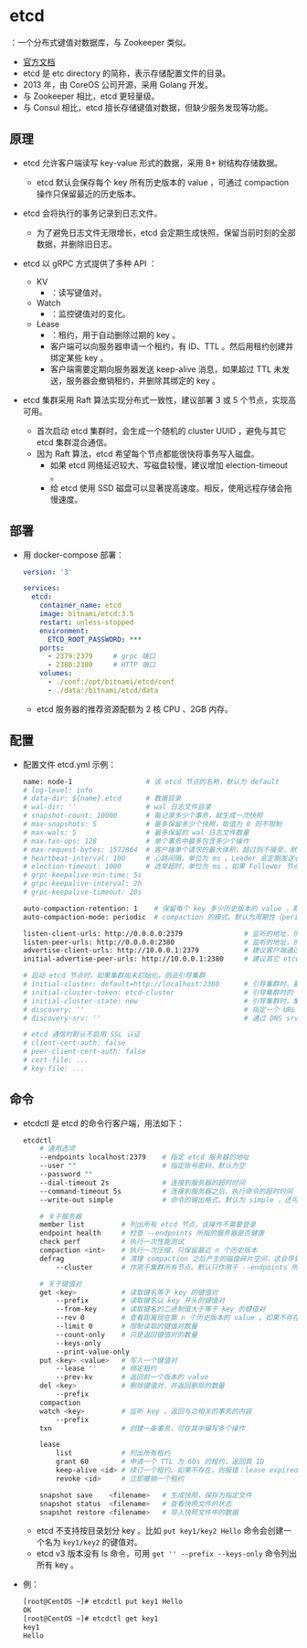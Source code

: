 # etcd

：一个分布式键值对数据库，与 Zookeeper 类似。
- [官方文档](https://etcd.io/docs/v3.5/)
- etcd 是 etc directory 的简称，表示存储配置文件的目录。
- 2013 年，由 CoreOS 公司开源，采用 Golang 开发。
- 与 Zookeeper 相比，etcd 更轻量级。
- 与 Consul 相比，etcd 擅长存储键值对数据，但缺少服务发现等功能。

## 原理

- etcd 允许客户端读写 key-value 形式的数据，采用 B+ 树结构存储数据。
  - etcd 默认会保存每个 key 所有历史版本的 value ，可通过 compaction 操作只保留最近的历史版本。
- etcd 会将执行的事务记录到日志文件。
  - 为了避免日志文件无限增长，etcd 会定期生成快照，保留当前时刻的全部数据，并删除旧日志。

- etcd 以 gRPC 方式提供了多种 API ：
  - KV
    - ：读写键值对。
  - Watch
    - ：监控键值对的变化。
  - Lease
    - ：租约，用于自动删除过期的 key 。
    - 客户端可以向服务器申请一个租约，有 ID、TTL 。然后用租约创建并绑定某些 key 。
    - 客户端需要定期向服务器发送 keep-alive 消息，如果超过 TTL 未发送，服务器会撤销租约，并删除其绑定的 key 。

- etcd 集群采用 Raft 算法实现分布式一致性，建议部署 3 或 5 个节点，实现高可用。
  - 首次启动 etcd 集群时，会生成一个随机的 cluster UUID ，避免与其它 etcd 集群混合通信。
  - 因为 Raft 算法，etcd 希望每个节点都能很快将事务写入磁盘。
    - 如果 etcd 网络延迟较大、写磁盘较慢，建议增加 election-timeout 。
    - 给 etcd 使用 SSD 磁盘可以显著提高速度。相反，使用远程存储会拖慢速度。

## 部署

- 用 docker-compose 部署：
  ```yml
  version: '3'

  services:
    etcd:
      container_name: etcd
      image: bitnami/etcd:3.5
      restart: unless-stopped
      environment:
        ETCD_ROOT_PASSWORD: ***
      ports:
        - 2379:2379     # grpc 端口
        - 2380:2380     # HTTP 端口
      volumes:
        - ./conf:/opt/bitnami/etcd/conf
        - ./data:/bitnami/etcd/data
  ```
  - etcd 服务器的推荐资源配额为 2 核 CPU 、2GB 内存。

## 配置

- 配置文件 etcd.yml 示例：
  ```sh
  name: node-1                  # 该 etcd 节点的名称，默认为 default
  # log-level: info
  # data-dir: ${name}.etcd      # 数据目录
  # wal-dir: ''                 # wal 日志文件目录
  # snapshot-count: 10000       # 每记录多少个事务，就生成一次快照
  # max-snapshots: 5            # 最多保留多少个快照，取值为 0 则不限制
  # max-wals: 5                 # 最多保留的 wal 日志文件数量
  # max-txn-ops: 128            # 单个事务中最多包含多少个操作
  # max-request-bytes: 1572864  # 客户端单个请求的最大体积，超过则不接受。默认为 1.5MB
  # heartbeat-interval: 100     # 心跳间隔，单位为 ms 。Leader 会定期发送心跳包给其它 Follower 节点。建议通过 ping 命令测得网络 RTT ，用作心跳间隔
  # election-timeout: 1000      # 选举超时，单位为 ms 。如果 Follower 节点超过一定时长没有收到心跳包，则选举一个节点担任新 Leader
  # grpc-keepalive-min-time: 5s
  # grpc-keepalive-interval: 2h
  # grpc-keepalive-timeout: 20s

  auto-compaction-retention: 1    # 保留每个 key 多少历史版本的 value 。默认为 0 ，即不限制
  auto-compaction-mode: periodic  # compaction 的模式。默认为周期性（periodic），即保留最近 n 个小时的历史版本。可选为 revision ，即保留最近 n 个历史版本

  listen-client-urls: http://0.0.0.0:2379               # 监听的地址，供客户端连接。默认为 localhost
  listen-peer-urls: http://0.0.0.0:2380                 # 监听的地址，供集群其它 etcd 节点连接
  advertise-client-urls: http://10.0.0.1:2379           # 建议客户端通过该地址访问该节点
  initial-advertise-peer-urls: http://10.0.0.1:2380     # 建议其它 etcd 节点通过该地址访问该节点

  # 启动 etcd 节点时，如果集群尚未初始化，则会引导集群
  # initial-cluster: default=http://localhost:2380      # 引导集群时，要连接的 etcd 节点地址。例如 node-1=https://10.0.0.1:2380,node-2=https://10.0.0.2:2380
  # initial-cluster-token: etcd-cluster                 # 引导集群时的 token 。设置一个独特的字符串，可避免与其它集群混合通信
  # initial-cluster-state: new                          # 引导集群时，集群的状态。取值为 new 表示初次启动集群，取值为 existing 表示已有集群
  # discovery: ''                                       # 指定一个 URL ，通过它自动发现其它 etcd 节点，适合节点经常变化的情况
  # discovery-srv: ''                                   # 通过 DNS srv domain 来自动发现其它 etcd 节点

  # etcd 通信时默认不启用 SSL 认证
  # client-cert-auth: false
  # peer-client-cert-auth: false
  # cert-file: ...
  # key-file: ...
  ```

## 命令

- etcdctl 是 etcd 的命令行客户端，用法如下：
  ```sh
  etcdctl
      # 通用选项
      --endpoints localhost:2379    # 指定 etcd 服务器的地址
      --user ""                     # 指定账号密码，默认为空
      --password ""
      --dial-timeout 2s             # 连接到服务器的超时时间
      --command-timeout 5s          # 连接到服务器之后，执行命令的超时时间
      --write-out simple            # 命令的输出格式。默认为 simple ，还可选 fields、json、protobuf、table

      # 关于服务器
      member list         # 列出所有 etcd 节点。该操作不需要登录
      endpoint health     # 检查 --endpoints 所指的服务器是否健康
      check perf          # 执行一次性能测试
      compaction <int>    # 执行一次压缩，只保留最近 n 个历史版本
      defrag              # 清理 compaction 之后产生的磁盘碎片空间，这会导致服务器暂停读写数据
          --cluster       # 作用于集群所有节点。默认只作用于 --endpoints 所指的服务器

      # 关于键值对
      get <key>           # 读取键名等于 key 的键值对
          --prefix        # 读取键名以 key 开头的键值对
          --from-key      # 读取键名的二进制值大于等于 key 的键值对
          --rev 0         # 查看距离现在第 n 个历史版本的 value 。如果不存在，则报错：required revision is a future revision
          --limit 0       # 限制读取的键值对数量
          --count-only    # 只是返回键值对的数量
          --keys-only
          --print-value-only
      put <key> <value>   # 写入一个键值对
          --lease ''      # 绑定租约
          --prev-kv       # 返回前一个版本的 value
      del <key>           # 删除键值对，并返回删除的数量
          --prefix
      compaction
      watch <key>         # 监听 key ，返回与之相关的事务的内容
          --prefix
      txn                 # 创建一条事务，可在其中编写多个操作

      lease
          list            # 列出所有租约
          grant 60        # 申请一个 TTL 为 60s 的租约，返回其 ID
          keep-alive <id> # 续订一个租约。如果不存在，则报错：lease expired or revoked
          revoke <id>     # 立即撤销一个租约

      snapshot save    <filename>   # 生成快照，保存为指定文件
      snapshot status  <filename>   # 查看快照文件的状态
      snapshot restore <filename>   # 导入快照文件中的数据
  ```
  - etcd 不支持按目录划分 key 。比如 `put key1/key2 Hello` 命令会创建一个名为 `key1/key2` 的键值对。
  - etcd v3 版本没有 ls 命令，可用 `get '' --prefix --keys-only` 命令列出所有 key 。

- 例：
  ```sh
  [root@CentOS ~]# etcdctl put key1 Hello
  OK
  [root@CentOS ~]# etcdctl get key1
  key1
  Hello
  ```
